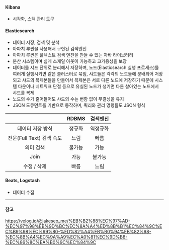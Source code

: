 #### Kibana
- 시각화, 스택 관리 도구

#### Elasticsearch
- 데이터 저장, 검색 및 분석
- 아파치 루씬을 사용해서 구현된 검색엔진
- 아파치 루씬은 풀텍스트 검색 엔진을 만들 수 있는 자바 라이브러리
- 분산 시스템이며 쉽게 스케일 아웃이 가능하고 고가용성을 보장
- 데이터를 샤드 단위로 분리해서 저장하며, 노드(Elasticsearch 실행 프로세스)를 여러개 실행시키면 같은 클러스터로 묶임, 샤드들은 각각의 노드들에 분배되어 저장되고 샤드의 복제본들을 만들어서 복제본은 서로 다른 노드에 저장하기 때문에 시스템 다운이나 네트워크 단절 등으로 유실된 노드가 생기면 다른 살아있는 노드에서 샤드를 복제
- 노드의 수가 줄어들어도 샤드의 수는 변함 없이 무결성을 유지
- JSON 도큐먼트를 기반으로 동작하며, 쿼리와 관리 명령들도 JSON 형식

|          | RDBMS | 검색엔진 |
|:--------:|:--------:|:--------:|
| 데이터 저장 방식 | 정규화 | 역정규화 |
| 전문(Full Text) 검색 속도 | 느림 | 빠름 |
| 의미 검색 | 불가능 | 가능 |
| Join | 가능 | 불가능 |
| 수정 / 삭제 | 빠름 | 느림 |

#### Beats, Logstash
- 데이터 수집

---
#### 참고

https://velog.io/@jakeseo_me/%EB%B2%88%EC%97%AD-%EC%97%98%EB%9D%BC%EC%8A%A4%ED%8B%B1%EC%84%9C%EC%B9%98%EC%99%80-%ED%82%A4%EB%B0%94%EB%82%98-%EC%8B%A4%EC%9A%A9%EC%A0%81%EC%9D%B8-%EC%86%8C%EA%B0%9C%EC%84%9C
